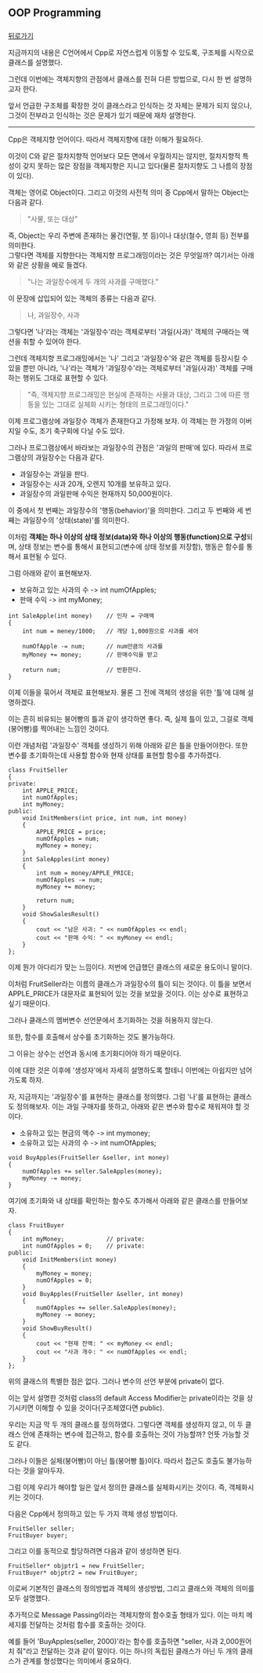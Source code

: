 ## OOP Programming 

##### 

[뒤로가기](/c++/README.md)

지금까지의 내용은 C언어에서 Cpp로 자연스럽게 이동할 수 있도록, 구조체를 시작으로 클래스를 설명했다.  

그런데 이번에는 객체지향의 관점에서 클래스를 전혀 다른 방법으로, 다시 한 번 설명하고자 한다.  

앞서 언급한 구조체를 확장한 것이 클래스라고 인식하는 것 자체는 문제가 되지 않으나, 그것이 전부라고 인식하는 것은 문제가 있기 때문에 재차 설명한다.  

---

Cpp은 객체지향 언어이다. 따라서 객체지향에 대한 이해가 필요하다.  

이것이 C와 같은 절차지향적 언어보다 모든 면에서 우월하지는 않지만, 절차지향적 특성이 갖지 못하는 많은 장점을 객체지향은 지니고 있다(물론 절차지향도 그 나름의 장점이 있다).  

객체는 영어로 Object이다. 그리고 이것의 사전적 의미 중 Cpp에서 말하는 Object는 다음과 같다.  

> "사물, 또는 대상"  

즉, Object는 우리 주변에 존재하는 물건(연필, 붓 등)이나 대상(철수, 영희 등) 전부를 의미한다.  
그렇다면 객체를 지향한다는 객체지향 프로그래밍이라는 것은 무엇일까? 여기서는 아래와 같은 상황을 예로 들겠다.  

> "나는 과일장수에게 두 개의 사과를 구매했다."  

이 문장에 삽입되어 있는 객체의 종류는 다음과 같다.  

> 나, 과일장수, 사과  

그렇다면 '나'라는 객체는 '과일장수'라는 객체로부터 '과일(사과)' 객체의 구매라는 액션을 취할 수 있어야 한다.  

그런데 객체지향 프로그래밍에서는 '나' 그리고 '과일장수'와 같은 객체를 등장시킬 수 있을 뿐만 아니라, '나'라는 객체가 '과일장수'라는 객체로부터 '과일(사과)' 객체를 구매하는 행위도 그대로 표현할 수 있다.  

> "즉, 객체지향 프로그래밍은 현실에 존재하는 사물과 대상, 그리고 그에 따른 행동을 있는 그대로 실체화 시키는 형태의 프로그래밍이다."  

이제 프로그램상에 과일장수 객체가 존재한다고 가정해 보자. 이 객체는 한 가정의 이버지일 수도, 조기 축구회에 다닐 수도 있다.  

그러나 프로그램상에서 바라보는 과일장수의 관점은 '과일의 판매'에 있다. 따라서 프로그램상의 과일장수는 다음과 같다.  

* 과일장수는 과일을 판다.
* 과일장수는 사과 20개, 오렌지 10개를 보유하고 있다.
* 과일장수의 과일판매 수익은 현재까지 50,000원이다.  

이 중에서 첫 번째는 과일장수의 '행동(behavior)'을 의미한다. 그리고 두 번째와 세 번째는 과일장수의 '상태(state)'를 의미한다.  

이처럼 **객체는 하나 이상의 상태 정보(data)와 하나 이상의 행동(function)으로 구성**되며, 상태 정보는 변수를 통해서 표현되고(변수에 상태 정보를 저장함), 행동은 함수를 통해서 표현될 수 있다.  

그럼 아래와 같이 표현해보자.  

* 보유하고 있는 사과의 수		-> int numOfApples;
* 판매 수익					-> int myMoney;  

```
int SaleApple(int money)	// 인자 = 구매액
{
	int num = meney/1000;	// 개당 1,000원으로 사과를 세어

    numOfApple -= num;		// num만큼의 사과를
    myMoney += money;		// 판매수익을 받고

	return num;				// 반환한다.
}
```

이제 이들을 묶어서 객체로 표현해보자. 물론 그 전에 객체의 생성을 위한 '틀'에 대해 설명하겠다.  

이는 흔히 비유되는 붕어빵의 틀과 같이 생각하면 좋다. 즉, 실제 틀이 있고, 그걸로 객체(붕어빵)를 찍어내는 느낌인 것이다.  

이런 개념처럼 '과일장수' 객체를 생성하기 위해 아래와 같은 틀을 만들어야한다. 또한 변수를 초기화하는데 사용할 함수와 현재 상태를 표현할 함수를 추가하겠다.  

```
class FruitSeller
{
private:
	int APPLE_PRICE;
    int numOfApples;
    int myMoney;
public:
	void InitMembers(int price, int num, int money)
    {
    	APPLE_PRICE = price;
        numOfApples = num;
        myMoney = money;
    }
	int SaleApples(int money)
    {
    	int num = money/APPLE_PRICE;
        numOfApples -= num;
        myMoney += money;

        return num;
    }
    void ShowSalesResult()
    {
    	cout << "남은 사과: " << numOfApples << endl;
        cout << "판매 수익: " << myMoney << endl;
    }
};
```

이제 뭔가 아다리가 맞는 느낌이다. 저번에 언급했던 클래스의 새로운 용도이니 말이다.  

이처럼 FruitSeller라는 이름의 클래스가 과일장수의 틀이 되는 것이다. 이 틀을 보면서 APPLE_PRICE가 대문자로 표현되어 있는 것을 보았을 것이다. 이는 상수로 표현하고 싶기 때문이다.  

그러나 클래스의 멤버변수 선언문에서 초기화하는 것을 허용하지 않는다.  

또한, 함수를 호출해서 상수를 초기화하는 것도 불가능하다.  

그 이유는 상수는 선언과 동시에 초기화디어야 하기 때문이다.  

이에 대한 것은 이후에 '생성자'에서 자세히 설명하도록 할테니 이번에는 아쉽지만 넘어가도록 하자.  

자, 지금까지는 '과일장수'를 표현하는 클래스를 정의했다. 그럼 '나'를 표현하는 클래스도 정의해보자. 이는 과일 구매자를 뜻하고, 아래와 같은 변수와 함수로 채워져야 할 것이다.  

* 소유하고 있는 현금의 액수		-> int mymoney;
* 소유하고 있는 사과의 수			-> int numOfApples;  

```
void BuyApples(FruitSeller &seller, int money)
{
	numOfApples += seller.SaleApples(money);
    myMoney -= money;
}
```

여기에 초기화와 내 상태를 확인하는 함수도 추가해서 아래와 같은 클래스를 만들어보자.  

```
class FruitBuyer
{
	int myMoney;			// private:
    int numOfApples = 0;	// private:
public:
	void InitMembers(int money)
    {
    	myMoney = money;
        numOfApples = 0;
    }
    void BuyApples(FruitSeller &seller, int money)
    {
    	numOfApples += seller.SaleApples(money);
        myMoney -= money;
    }
    void ShowBuyResult()
    {
    	cout << "현재 잔액: " << myMoney << endl;
        cout << "사과 개수: " << numOfApples << endl;
    }
};
```

위의 클래스의 특별한 점은 없다. 그러나 변수의 선언 부분에 private이 없다.  

이는 앞서 설명한 것처럼 class의 default Access Modifier는 private이라는 것을 상기시키면 이해할 수 있을 것이다(구조체였다면 public).  

우리는 지금 막 두 개의 클래스를 정의하였다. 그렇다면 객체를 생성하지 않고, 이 두 클래스 안에 존재하는 변수에 접근하고, 함수를 호출하는 것이 가능할까? 언뜻 가능할 것도 같다.  

그러나 이들은 실체(붕어빵)이 아닌 틀(붕어빵 틀)이다. 따라서 접근도 호출도 불가능하다는 것을 알아두자.  

그럼 이제 우리가 해야할 일은 앞서 정의한 클래스를 실체화시키는 것이다. 즉, 객체화시키는 것이다.  

다음은 Cpp에서 정의하고 있는 두 가지 객체 생성 방법이다.  

```
FruitSeller seller;
FruitBuyer buyer;
```

그리고 이를 동적으로 할당하려면 다음과 같이 생성하면 된다.  

```
FruitSeller* objptr1 = new FruitSeller;
FruitBuyer* objptr2 = new FruitBuyer;
```

이로써 기본적인 클래스의 정의방법과 객체의 생성방법, 그리고 클래스와 객체의 의미를 모두 설명했다.  

추가적으로 Message Passing이라는 객체지향의 함수호출 형태가 있다. 이는 마치 메세지를 전달하는 것처럼 함수를 호출하는 것이다.  

예를 들어 'BuyApples(seller, 2000)'라는 함수를 호출하면 "seller, 사과 2,000원어치 줘"라고 전달하는 것과 같이 말이다. 이는 하나의 독립된 클래스가 아닌 두 개의 클래스가 관계를 형성했다는 의미에서 중요하다.  
